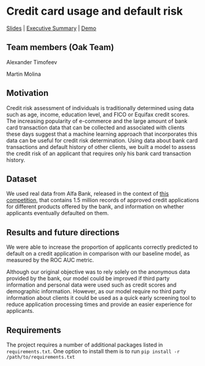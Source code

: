 # Credit card usage and default risk
[Slides](https://docs.google.com/presentation/d/1LXup8CaDlZFC_feaj2BzeHCIj5Nevm75pVJNJSUXTYo) |
[Executive Summary](https://docs.google.com/document/d/1OH3KMq_FwH_pfcZN56qx6OIA_jXwMwQan2YcQj9x-A0/) |
[Demo](https://huggingface.co/spaces/alex42t/CreditScore)
## Team members (Oak Team)
Alexander Timofeev

Martin Molina

## Motivation
Credit risk assessment of individuals is traditionally determined using data such as age, income, education level, and FICO or Equifax credit scores. The increasing popularity of e-commerce and the large amount of bank card transaction data that can be collected and associated with clients these days suggest that a machine learning approach that incorporates this data can be useful for credit risk determination. Using data about bank card transactions and default history of other clients, we built a model to assess the credit risk of an applicant that requires only his bank card transaction history. 

## Dataset
We used real data from Alfa Bank, released in the context of [this competition](https://ods.ai/competitions/dl-fintech-card-transactions), that contains 1.5 million records of approved credit applications for different products offered by the bank, and information on whether applicants eventually defaulted on them.

## Results and future directions
We were able to increase the proportion of applicants correctly predicted to default on a credit application in comparison with our baseline model, as measured by the ROC AUC metric.

Although our original objective was to rely solely on the anonymous data provided by the bank, our model could be improved if third party information and personal data were used such as credit scores and demographic information. However, as our model require no third party information about clients it could be used as a quick early screening tool to reduce application processing times and provide an easier experience for applicants.

## Requirements
The project requires a number of additional packages listed in `requirements.txt`. One option to install them is to run `pip install -r /path/to/requirements.txt`
